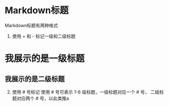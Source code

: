 # Markdown标题

Markdown标题有两种格式

1. 使用 = 和 - 标记一级和二级标题

我展示的是一级标题
========
我展示的是二级标题
-----------------



2. 使用 # 号标记
	使用 # 号可表示 1-6 级标题，一级标题对应一个 # 号， 二级标题对应两个 # 号，以此类推a

